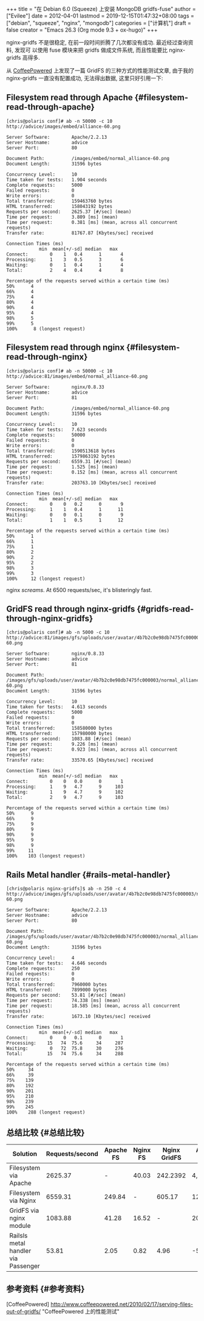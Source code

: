 +++
title = "在 Debian 6.0 (Squeeze) 上安装 MongoDB gridfs-fuse"
author = ["Evilee"]
date = 2012-04-01
lastmod = 2019-12-15T01:47:32+08:00
tags = ["debian", "squeeze", "nginx", "mongodb"]
categories = ["计算机"]
draft = false
creator = "Emacs 26.3 (Org mode 9.3 + ox-hugo)"
+++

nginx-gridfs 不是很稳定, 在前一段时间折腾了几次都没有成功.
最近经过查询资料, 发现可 以使用 fuse 模块来把 gridfs 做成文件系统,
而且性能要比 nginx-gridfs 高得多.
<!--more-->

从 [CoffeePowered](http://www.coffeepowered.net/2010/02/17/serving-files-out-of-gridfs/) 上发现了一篇 GridFS 的三种方式的性能测试文章,
由于我的 nginx-gridfs 一直没有配置成功, 无法得出数据, 这里只好引用一下:


## Filesystem read through Apache {#filesystem-read-through-apache}

```text
[chris@polaris conf]# ab -n 50000 -c 10 http://advice/images/embed/alliance-60.png

Server Software:        Apache/2.2.13
Server Hostname:        advice
Server Port:            80

Document Path:          /images/embed/normal_alliance-60.png
Document Length:        31596 bytes

Concurrency Level:      10
Time taken for tests:   1.904 seconds
Complete requests:      5000
Failed requests:        0
Write errors:           0
Total transferred:      159463760 bytes
HTML transferred:       158043192 bytes
Requests per second:    2625.37 [#/sec] (mean)
Time per request:       3.809 [ms] (mean)
Time per request:       0.381 [ms] (mean, across all concurrent requests)
Transfer rate:          81767.87 [Kbytes/sec] received

Connection Times (ms)
            min  mean[+/-sd] median   max
Connect:        0    1   0.4      1       4
Processing:     1    3   0.5      3       6
Waiting:        0    1   0.4      1       4
Total:          2    4   0.4      4       8

Percentage of the requests served within a certain time (ms)
50%      4
66%      4
75%      4
80%      4
90%      4
95%      4
98%      5
99%      5
100%      8 (longest request)
```


## Filesystem read through nginx {#filesystem-read-through-nginx}

```text
[chris@polaris conf]# ab -n 50000 -c 10 http://advice:81/images/embed/normal_alliance-60.png

Server Software:        nginx/0.8.33
Server Hostname:        advice
Server Port:            81

Document Path:          /images/embed/normal_alliance-60.png
Document Length:        31596 bytes

Concurrency Level:      10
Time taken for tests:   7.623 seconds
Complete requests:      50000
Failed requests:        0
Write errors:           0
Total transferred:      1590513618 bytes
HTML transferred:       1579863192 bytes
Requests per second:    6559.31 [#/sec] (mean)
Time per request:       1.525 [ms] (mean)
Time per request:       0.152 [ms] (mean, across all concurrent requests)
Transfer rate:          203763.10 [Kbytes/sec] received

Connection Times (ms)
            min  mean[+/-sd] median   max
Connect:        0    0   0.2      0       9
Processing:     1    1   0.4      1      11
Waiting:        0    0   0.1      0       9
Total:          1    1   0.5      1      12

Percentage of the requests served within a certain time (ms)
50%      1
66%      1
75%      1
80%      2
90%      2
95%      2
98%      3
99%      3
100%     12 (longest request)
```

nginx _screams_. At 6500 requests/sec, it's blisteringly fast.


## GridFS read through nginx-gridfs {#gridfs-read-through-nginx-gridfs}

```text
[chris@polaris conf]# ab -n 5000 -c 10 http://advice:81/images/gfs/uploads/user/avatar/4b7b2c0e98db7475fc000003/normal_alliance-60.png

Server Software:        nginx/0.8.33
Server Hostname:        advice
Server Port:            81

Document Path:          /images/gfs/uploads/user/avatar/4b7b2c0e98db7475fc000003/normal_alliance-60.png
Document Length:        31596 bytes

Concurrency Level:      10
Time taken for tests:   4.613 seconds
Complete requests:      5000
Failed requests:        0
Write errors:           0
Total transferred:      158580000 bytes
HTML transferred:       157980000 bytes
Requests per second:    1083.88 [#/sec] (mean)
Time per request:       9.226 [ms] (mean)
Time per request:       0.923 [ms] (mean, across all concurrent requests)
Transfer rate:          33570.65 [Kbytes/sec] received

Connection Times (ms)
            min  mean[+/-sd] median   max
Connect:        0    0   0.0      0       1
Processing:     1    9   4.7      9     103
Waiting:        1    9   4.7      9     102
Total:          2    9   4.7      9     103

Percentage of the requests served within a certain time (ms)
50%      9
66%      9
75%      9
80%      9
90%      9
95%      9
98%      9
99%     11
100%    103 (longest request)
```


## Rails Metal handler {#rails-metal-handler}

```text
[chris@polaris nginx-gridfs]$ ab -n 250 -c 4  http://advice/images/gfs/uploads/user/avatar/4b7b2c0e98db7475fc000003/normal_alliance-60.png

Server Software:        Apache/2.2.13
Server Hostname:        advice
Server Port:            80

Document Path:          /images/gfs/uploads/user/avatar/4b7b2c0e98db7475fc000003/normal_alliance-60.png
Document Length:        31596 bytes

Concurrency Level:      4
Time taken for tests:   4.646 seconds
Complete requests:      250
Failed requests:        0
Write errors:           0
Total transferred:      7960000 bytes
HTML transferred:       7899000 bytes
Requests per second:    53.81 [#/sec] (mean)
Time per request:       74.338 [ms] (mean)
Time per request:       18.585 [ms] (mean, across all concurrent requests)
Transfer rate:          1673.10 [Kbytes/sec] received

Connection Times (ms)
            min  mean[+/-sd] median   max
Connect:        0    0   0.1      0       1
Processing:    15   74  75.6     34     287
Waiting:        0   72  75.8     30     276
Total:         15   74  75.6     34     288

Percentage of the requests served within a certain time (ms)
50%     34
66%     39
75%    139
80%    192
90%    201
95%    210
98%    239
99%    245
100%    288 (longest request)
```


## 总结比较 {#总结比较}

| Solution                            | Requests/second | Apache FS | Nginx FS | Nginx GridFS | Apache Ruby |
|-------------------------------------|-----------------|-----------|----------|--------------|-------------|
| Filesystem via Apache               | 2625.37         | -         | 40.03    | 242.2392     | 4,878.96    |
| Filesystem via Nginx                | 6559.31         | 249.84    | -        | 605.17       | 12,189.76   |
| GridFS via nginx module             | 1083.88         | 41.28     | 16.52    | -            | 2014.27     |
| Railsls metal handler via Passenger | 53.81           | 2.05      | 0.82     | 4.96         | -53         |


## 参考资料 {#参考资料}

[CoffeePowered]
<http://www.coffeepowered.net/2010/02/17/serving-files-out-of-gridfs/>
"CoffeePowered 上的性能测试"
